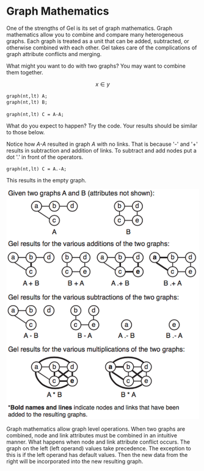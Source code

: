# Graph Mathematics

One of the strengths of Gel is its set of graph mathematics. Graph mathematics allow you to combine and compare many heterogeneous graphs. Each graph is treated as a unit that can be added, subtracted, or otherwise combined with each other. Gel takes care of the complications of graph attribute conflicts and merging. 

What might you want to do with two graphs? You may want to combine them together. 

$$x \in y$$

```
graph(nt,lt) A;
graph(nt,lt) B;

graph(nt,lt) C = A-A;
```
What do you expect to happen? Try the code. Your results should be similar to those below.

Notice how *A-A* resulted in graph *A* with no links. That is because '-' and '+' results in subtraction and addition of links. To subtract and add nodes put a dot '.' in front of the operators. 

```
graph(nt,lt) C = A.-A;
```

This results in the empty graph.

![](imgs/img20.png)

Graph mathematics allow graph level operations. When two graphs are combined, node and link attributes must be combined in an intuitive manner. What happens when node and link attribute conflict occurs. The graph on the left (left operand) values take precedence. The exception to this is if the left operand has default values. Then the new data from the right will be incorporated into the new resulting graph.